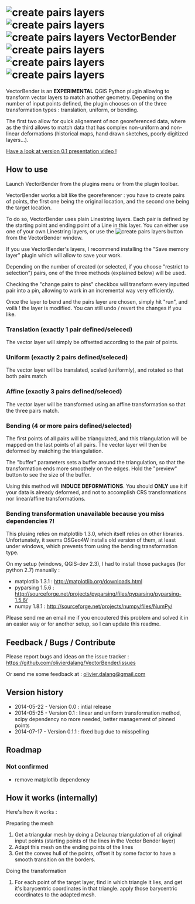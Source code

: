 # ![create pairs layers](resources/icon.png) ![create pairs layers](resources/icon.png) ![create pairs layers](resources/icon.png) VectorBender ![create pairs layers](resources/icon.png) ![create pairs layers](resources/icon.png) ![create pairs layers](resources/icon.png)

VectorBender is an __EXPERIMENTAL__ QGIS Python plugin allowing to transform vector layers to match another geometry. Depening on the number of input points defined, the plugin chooses on of the three transformation types : translation, uniform, or bending.

The first two allow for quick alignement of non georeferenced data, where as the third allows to match data that has complex non-uniform and non-linear deformations (historical maps, hand drawn sketches, poorly digitized layers...). 

[Have a look at version 0.1 presentation video !](https://vimeo.com/96142479)


## How to use

Launch VectorBender from the plugins menu or from the plugin toolbar.

VectorBender works a bit like the georeferencer : you have to create pairs of points, the first one being the original location, and the second one being the target location.

To do so, VectorBender uses plain Linestring layers. Each pair is defined by the starting point and ending point of a Line in this layer.
You can either use one of your own Linestring layers, or use the ![create pairs layers](resources/mActionCaptureLine.png) button from the VectorBender window.

If you use VectorBender's layers, I recommend installing the "Save memory layer" plugin which will allow to save your work.

Depending on the number of created (or selected, if you choose "restrict to selection") pairs, one of the three methods (explained below) will be used.

Checking the "change pairs to pins" checkbox will transform every inputted pair into a pin, allowing to work in an incremental way very efficiently.

Once the layer to bend and the pairs layer are chosen, simply hit "run", and voilà ! the layer is modified.
You can still undo / revert the changes if you like.


### Translation (exactly 1 pair defined/seleced)

The vector layer will simply be offsetted according to the pair of points.

### Uniform (exactly 2 pairs defined/seleced)

The vector layer will be translated, scaled (uniformly), and rotated so that both pairs match

### Affine (exactly 3 pairs defined/seleced)

The vector layer will be transformed using an affine transformation so that the three pairs match.

### Bending (4 or more pairs defined/selected)

The first points of all pairs will be triangulated, and this triangulation will be mapped on the last points of all pairs. The vector layer will then be deformed by matching the triangulation.

The "buffer" parameters sets a buffer around the triangulation, so that the transformation ends more smoothely on the edges. Hold the "preview" button to see the size of the buffer.

Using this method will __INDUCE DEFORMATIONS__. You should __ONLY__ use it if your data is already deformed, and not to accomplish CRS transformations nor linear/affine transformations.


### Bending transformation unavailable because you miss dependencies ?!

This plusing relies on matplotlib 1.3.0, which itself relies on other libraries. Unfortunately, it seems OSGeo4W installs old version of them, at least under windows, which prevents from using the bending transformation type.

On my setup (windows, QGIS-dev 2.3), I had to install those packages (for python 2.7) manually :
- matplotlib 1.3.1 : http://matplotlib.org/downloads.html
- pyparsing 1.5.6 : http://sourceforge.net/projects/pyparsing/files/pyparsing/pyparsing-1.5.6/
- numpy 1.8.1 : http://sourceforge.net/projects/numpy/files/NumPy/

Please send me an email me if you encoutered this problem and solved it in an easier way or for another setup, so I can update this readme.


## Feedback / Bugs / Contribute

Please report bugs and ideas on the issue tracker : https://github.com/olivierdalang/VectorBender/issues

Or send me some feedback at : olivier.dalang@gmail.com


## Version history

- 2014-05-22 - Version 0.0 : intial release
- 2014-05-25 - Version 0.1 : linear and uniform transformation method, scipy dependency no more needed, better management of pinned points
- 2014-07-17 - Version 0.1.1 : fixed bug due to misspelling


## Roadmap

### Not confirmed

- remove matplotlib dependency


## How it works (internally)

Here's how it works :

Preparing the mesh

1. Get a triangular mesh by doing a Delaunay triangulation of all original input points (starting points of the lines in the Vector Bender layer)
2. Adapt this mesh on the ending points of the lines
3. Get the convex hull of the points, offset it by some factor to have a smooth transition on the borders.

Doing the transformation

1. For each point of the target layer, find in which triangle it lies, and get it's barycentric coordinates in that triangle. apply those barycentric coordinates to the adapted mesh.


